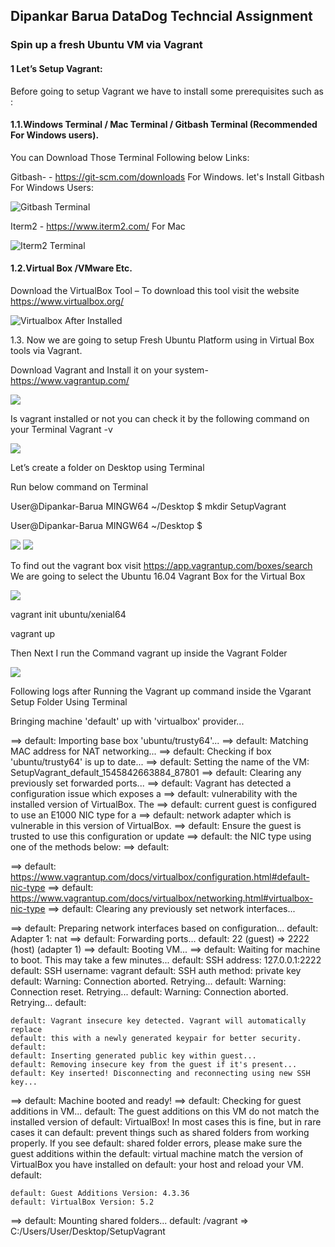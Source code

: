 <h2>Dipankar Barua DataDog Techncial Assignment</h2>
<h3>Spin up a fresh Ubuntu VM via Vagrant</h3>

<h4>1 Let’s Setup Vagrant:</h4>

Before going to setup Vagrant  we have to install some prerequisites such as :

<h4>1.1.Windows Terminal / Mac Terminal / Gitbash Terminal (Recommended For Windows users).</h4>

You can Download Those Terminal Following below Links:

Gitbash- - https://git-scm.com/downloads For Windows.
let's Install Gitbash For Windows Users:

<img src ="https://github.com/mrbarua/hiring-engineers/blob/solutions-engineer/images/Gitbash%20Terminal.png" alt="Gitbash Terminal">


Iterm2 - https://www.iterm2.com/ For Mac 

<img src="https://github.com/mrbarua/hiring-engineers/blob/solutions-engineer/images/Iterm2%20for%20Mac%20Users.PNG" alt="Iterm2 Terminal ">


<h4>1.2.Virtual Box /VMware Etc.</h4>

Download the  VirtualBox  Tool – To download this tool visit the website https://www.virtualbox.org/

<img src ="https://github.com/mrbarua/hiring-engineers/blob/solutions-engineer/images/Virtualbox%20after%20install.PNG" alt="Virtualbox After Installed">

1.3. Now we are going to setup Fresh Ubuntu Platform using in Virtual Box tools via Vagrant.

Download Vagrant and Install it on your system-  https://www.vagrantup.com/

<img src ="https://github.com/mrbarua/hiring-engineers/blob/solutions-engineer/images/vagrant%20Website.PNG">

Is vagrant installed or not you can check it by the following command on your Terminal 
Vagrant -v 

<img src="https://github.com/mrbarua/hiring-engineers/blob/solutions-engineer/images/Vagrant%20Version.PNG">

Let’s create a folder on Desktop using Terminal 

Run below command on Terminal

User@Dipankar-Barua MINGW64 ~/Desktop
$ mkdir SetupVagrant

User@Dipankar-Barua MINGW64 ~/Desktop
$

<img src="https://github.com/mrbarua/hiring-engineers/blob/solutions-engineer/images/Vagrant%20Folder%20On%20Desktop.PNG">

<img src ="https://github.com/mrbarua/hiring-engineers/blob/solutions-engineer/images/VM%20and%20Terminal.PNG">

To find out the vagrant box visit https://app.vagrantup.com/boxes/search
We are going to select the Ubuntu 16.04 Vagrant Box for the Virtual Box

<img src ="https://github.com/mrbarua/hiring-engineers/blob/solutions-engineer/images/vagrant%20box%20Ubuntu.PNG">

vagrant init ubuntu/xenial64

vagrant up

Then Next I run the Command vagrant up inside the Vagrant Folder

<img src ="https://github.com/mrbarua/hiring-engineers/blob/solutions-engineer/images/Ubuntu%20install.PNG">

Following logs after Running the Vagrant up command inside the Vgarant Setup Folder Using Terminal

Bringing machine 'default' up with 'virtualbox' provider...

==> default: Importing base box 'ubuntu/trusty64'...
==> default: Matching MAC address for NAT networking...
==> default: Checking if box 'ubuntu/trusty64' is up to date...
==> default: Setting the name of the VM: SetupVagrant_default_1545842663884_87801
==> default: Clearing any previously set forwarded ports...
==> default: Vagrant has detected a configuration issue which exposes a
==> default: vulnerability with the installed version of VirtualBox. The
==> default: current guest is configured to use an E1000 NIC type for a
==> default: network adapter which is vulnerable in this version of VirtualBox.
==> default: Ensure the guest is trusted to use this configuration or update
==> default: the NIC type using one of the methods below:
==> default:

==> default:   https://www.vagrantup.com/docs/virtualbox/configuration.html#default-nic-type
==> default:   https://www.vagrantup.com/docs/virtualbox/networking.html#virtualbox-nic-type
==> default: Clearing any previously set network interfaces...

==> default: Preparing network interfaces based on configuration...
    default: Adapter 1: nat
==> default: Forwarding ports...
    default: 22 (guest) => 2222 (host) (adapter 1)
==> default: Booting VM...
==> default: Waiting for machine to boot. This may take a few minutes...
    default: SSH address: 127.0.0.1:2222
    default: SSH username: vagrant
    default: SSH auth method: private key
    default: Warning: Connection aborted. Retrying...
    default: Warning: Connection reset. Retrying...
    default: Warning: Connection aborted. Retrying...
    default:
    
    default: Vagrant insecure key detected. Vagrant will automatically replace
    default: this with a newly generated keypair for better security.
    default:
    default: Inserting generated public key within guest...
    default: Removing insecure key from the guest if it's present...
    default: Key inserted! Disconnecting and reconnecting using new SSH key...
==> default: Machine booted and ready!
==> default: Checking for guest additions in VM...
    default: The guest additions on this VM do not match the installed version of
    default: VirtualBox! In most cases this is fine, but in rare cases it can
    default: prevent things such as shared folders from working properly. If you see
    default: shared folder errors, please make sure the guest additions within the
    default: virtual machine match the version of VirtualBox you have installed on
    default: your host and reload your VM.
    default:
    
    default: Guest Additions Version: 4.3.36
    default: VirtualBox Version: 5.2
==> default: Mounting shared folders...
    default: /vagrant => C:/Users/User/Desktop/SetupVagrant














